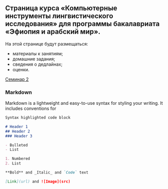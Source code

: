## Страница курса «Компьютерные инструменты лингвистического исследования» для программы бакалавриата «Эфиопия и арабский мир».

На этой странице будут размещаться:
- материалы к занятиям;
- домашние задания;
- сведения о дедлайнах;
- оценки.

[Семинар 2](https://polyatomson.github.io/kili_repository_example/seminar1)

### Markdown

Markdown is a lightweight and easy-to-use syntax for styling your writing. It includes conventions for

```markdown
Syntax highlighted code block

# Header 1
## Header 2
### Header 3

- Bulleted
- List

1. Numbered
2. List

**Bold** and _Italic_ and `Code` text

[Link](url) and ![Image](src)
```
